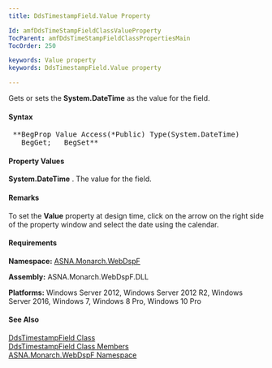 ```yaml
---
title: DdsTimestampField.Value Property

Id: amfDdsTimeStampFieldClassValueProperty
TocParent: amfDdsTimeStampFieldClassPropertiesMain
TocOrder: 250

keywords: Value property
keywords: DdsTimestampField.Value property

---
```


Gets or sets the **System.DateTime** as the value for the field. 

#### Syntax
<pre class="prettyprint"> **BegProp Value Access(*Public) Type(System.DateTime) 
   BegGet;   BegSet** </pre>

#### Property Values
**System.DateTime** . The value for the field.

#### Remarks
To set the **Value** property at design time, click on the arrow on the right side of the property window and select the date using the calendar.

#### Requirements
**Namespace:** [ASNA.Monarch.WebDspF](amfWebDspFNamespace.html)

**Assembly:** ASNA.Monarch.WebDspF.DLL

**Platforms:** Windows Server 2012, Windows Server 2012 R2, Windows Server 2016, Windows 7, Windows 8 Pro, Windows 10 Pro

#### See Also
[ DdsTimestampField Class](amfDdsTimeStampFieldClass.html) <br clear="none" /> [ DdsTimestampField Class Members](amfDdsTimeStampFieldClassMembers.html) <br clear="none" /> [ ASNA.Monarch.WebDspF Namespace](amfWebDspFNamespace.html) 
